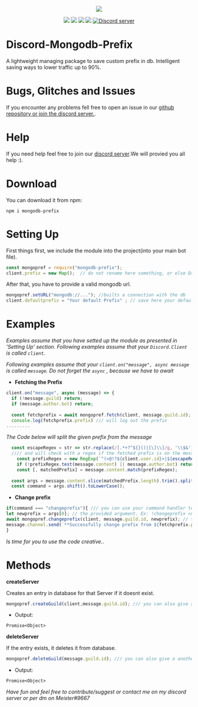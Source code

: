 <p align="center"><a href="https://nodei.co/npm/mongodb-prefix/"><img src="https://nodei.co/npm/mongodb-prefix.png"></a></p>
<p align="center"><img src="https://img.shields.io/npm/v/mongodb-prefix"> <img src="https://img.shields.io/github/repo-size/meister03/discord-xp"> <img src="https://img.shields.io/npm/l/discord-xp"> <img src="https://img.shields.io/github/contributors/discord-mongodb-prefix">  <a href="https://discord.gg/YTdNBHh"><img src="https://discordapp.com/api/guilds/697129454761410600/widget.png" alt="Discord server"/></a></p>

# Discord-Mongodb-Prefix
A lightweight managing package to save custom prefix in db. Intelligent saving ways to lower traffic up to 90%.


# Bugs, Glitches and Issues
If you encounter any problems fell free to open an issue in our <a href="https://github.com/meister03/discord-mongodb-prefix/issues">github repository or join the discord server.</a>.

# Help
If you need help feel free to join our <a href="https://discord.gg/YTdNBHh ">discord server</a>.We will provied you all help :).
# Download
You can download it from npm:
```cli
npm i mongodb-prefix
```

# Setting Up
First things first, we include the module into the project(into your main bot file).
```js
const mongopref = require("mongodb-prefix");
client.prefix = new Map();  // do not rename here something, or else Dx
```
After that, you have to provide a valid mongodb url.
```js
mongopref.setURL("mongodb://..."); //builts a connection with the db
client.defaultprefix = "Your default Prefix" ; // save here your default prefix
```

# Examples
*Examples assume that you have setted up the module as presented in 'Setting Up' section.*
*Following examples assume that your `Discord.Client` is called `client`.*

*Following examples assume that your `client.on("message", async message` is called `message`. Do not forget the `async` , because we have to await*

- **Fetching the Prefix**

```js
client.on("message", async (message) => {
  if (!message.guild) return;
  if (message.author.bot) return;
  
  const fetchprefix = await mongopref.fetch(client, message.guild.id);
  console.log(fetchprefix.prefix) /// will log out the prefix
.........
```
*The Code below will split the given prefix from the message*
```js
  const escapeRegex = str => str.replace(/[.*+?^${}()|[\]\\]/g, '\\$&');   //// the bot will react to on mention prefix 
  //// and will check with a regex if the fetched prefix is on the message
	const prefixRegex = new RegExp(`^(<@!?${client.user.id}>|${escapeRegex(fetchprefix.prefix)})\\s*`);
	if (!prefixRegex.test(message.content) || message.author.bot) return;    
	const [, matchedPrefix] = message.content.match(prefixRegex);  
	
  const args = message.content.slice(matchedPrefix.length).trim().split(/ +/);
  const command = args.shift().toLowerCase();
```
- **Change prefix**

```js
if(command === "changeprefix"){ /// you can use your command handler to, but look that you overgive the parameters client, message
let newprefix = args[0]; // the provided argument. Ex: !changeprefix <newprefix>
await mongopref.changeprefix(client, message.guild.id, newprefix); // this will save the new prefix in the map and in the db to prevent multipy fetches
message.channel.send(`**Successfully change prefix from ${fetchprefix.prefix} to ${newprefix}**`)
}
```
*Is time for you to use the code creative..*

# Methods
**createServer**

Creates an entry in database for that Server if it doesnt exist.
```js
mongopref.createGuild(client,message.guild.id); /// you can also give a another guild id
```
- Output:
```
Promise<Object>
```
**deleteServer**

If the entry exists, it deletes it from database.
```js
mongopref.deleteGuild(message.guild.id); /// you can also give a another guild id
```
- Output:
```
Promise<Object>
```
*Have fun and feel free to contribute/suggest or contact me on my discord server or per dm on Meister#9667*